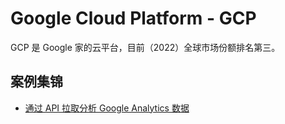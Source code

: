 # Google Cloud Platform - GCP

GCP 是 Google 家的云平台，目前（2022）全球市场份额排名第三。

## 案例集锦

- [通过 API 拉取分析 Google Analytics 数据](https://github.com/ryan4yin/ryan4yin.space/blob/48969265ad3ac14d8afe5625dec0a09c942c33e4/update_statistics.py)
